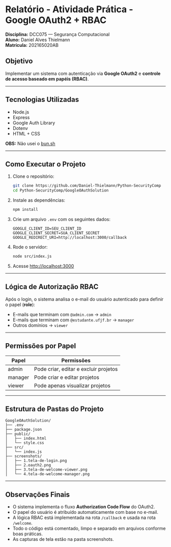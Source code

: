 # Relatório - Atividade Prática - Google OAuth2 + RBAC

**Disciplina:** DCC075 — Segurança Computacional  
**Aluno:** Daniel Alves Thielmann  
**Matrícula:** 202165020AB

## Objetivo

Implementar um sistema com autenticação via **Google OAuth2** e **controle de acesso baseado em papéis (RBAC)**.

---

## Tecnologias Utilizadas

- Node.js
- Express
- Google Auth Library
- Dotenv
- HTML + CSS

**OBS:** Não usei o [bun.sh](https://bun.sh/)

---

## Como Executar o Projeto

1. Clone o repositório:

   ```bash
   git clone https://github.com/Daniel-Thielmann/Python-SecurityComp
   cd Python-SecurityComp/GoogleOAuthSolution
   ```

2. Instale as dependências:

   ```bash
   npm install
   ```

3. Crie um arquivo `.env` com os seguintes dados:

   ```env
   GOOGLE_CLIENT_ID=SEU_CLIENT_ID
   GOOGLE_CLIENT_SECRET=SUA_CLIENT_SECRET
   GOOGLE_REDIRECT_URI=http://localhost:3000/callback
   ```

4. Rode o servidor:

   ```bash
   node src/index.js
   ```

5. Acesse [http://localhost:3000](http://localhost:3000)

---

## Lógica de Autorização RBAC

Após o login, o sistema analisa o e-mail do usuário autenticado para definir o papel (**role**):

- E-mails que terminam com `@admin.com` → `admin`
- E-mails que terminam com `@estudante.ufjf.br` → `manager`
- Outros domínios → `viewer`

---

## Permissões por Papel

| Papel   | Permissões                            |
| ------- | ------------------------------------- |
| admin   | Pode criar, editar e excluir projetos |
| manager | Pode criar e editar projetos          |
| viewer  | Pode apenas visualizar projetos       |

---

## Estrutura de Pastas do Projeto

```
GoogleOAuthSolution/
├── .env
├── package.json
├── public/
│   ├── index.html
│   └── style.css
├── src/
│   └── index.js
├── screenshots/
│   ├── 1.tela-de-login.png
│   ├── 2.oauth2.png
│   ├── 3.tela-de-welcome-viewer.png
│   └── 4.tela-de-welcome-manager.png
```

---

## Observações Finais

- O sistema implementa o fluxo **Authorization Code Flow** do OAuth2.
- O papel do usuário é atribuído automaticamente com base no e-mail.
- A lógica RBAC está implementada na rota `/callback` e usada na rota `/welcome`.
- Todo o código está comentado, limpo e separado em arquivos conforme boas práticas.
- As capturas de tela estão na pasta screenshots.
